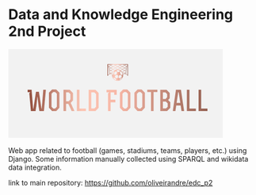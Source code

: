 # Data and Knowledge Engineering 2nd Project

![logo](https://github.com/oliveirandre/edc_p2/blob/master/app/static/images/logo.PNG)


Web app related to football (games, stadiums, teams, players, etc.) using Django.
Some information manually collected using SPARQL and wikidata data integration.


link to main repository: https://github.com/oliveirandre/edc_p2